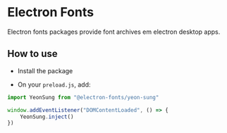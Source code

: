 # Electron Fonts

Electron fonts packages provide font archives em electron desktop apps.

## How to use

* Install the package

* On your `preload.js`, add:

```ts
import YeonSung from "@electron-fonts/yeon-sung"

window.addEventListener("DOMContentLoaded", () => {
    YeonSung.inject()
})
```